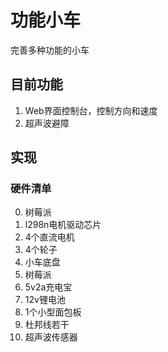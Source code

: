 # 功能小车
完善多种功能的小车

## 目前功能
1. Web界面控制台，控制方向和速度
2. 超声波避障

## 实现
### 硬件清单
0. 树莓派
1. l298n电机驱动芯片
2. 4个直流电机
3. 4个轮子
4. 小车底盘
5. 树莓派
6. 5v2a充电宝
7. 12v锂电池
8. 1个小型面包板
9. 杜邦线若干
10. 超声波传感器

